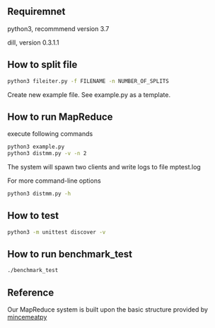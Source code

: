 Requiremnet
-----------
python3, recommmend version 3.7

dill, version 0.3.1.1

How to split file
--------------------
```bash
python3 fileiter.py -f FILENAME -n NUMBER_OF_SPLITS
```

Create new example file. See example.py as a template. 

How to run MapReduce
--------------------
execute following commands
```bash
python3 example.py
python3 distmm.py -v -n 2
```
The system will spawn two clients and write logs to file mptest.log

For more command-line options
```bash
python3 distmm.py -h
```

How to test
--------------------
```bash
python3 -m unittest discover -v
```

How to run benchmark_test
--------------------
```bash
./benchmark_test
```

Reference
--------------------
Our MapReduce system is built upon the basic structure provided by [mincemeatpy](https://github.com/michaelfairley/mincemeatpy)
